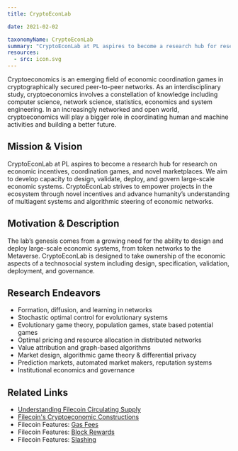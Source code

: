 ```yaml
---
title: CryptoEconLab

date: 2021-02-02

taxonomyName: CryptoEconLab
summary: "CryptoEconLab at PL aspires to become a research hub for research on economic incentives, coordination games, and novel marketplaces. We aim to develop capacity to design, validate, deploy, and govern large-scale economic systems. CryptoEconLab strives to empower projects in the ecosystem through novel incentives and advance humanity’s understanding of multiagent systems and algorithmic steering of economic networks."
resources:
  - src: icon.svg
---
```




Cryptoeconomics is an emerging field of economic coordination games in cryptographically secured peer-to-peer networks. As an interdisciplinary study, cryptoeconomics involves a constellation of knowledge  including computer science, network science, statistics, economics and system engineering. In an increasingly networked and open world, cryptoeconomics will play a bigger role in coordinating human and machine activities and building a better future.

## Mission & Vision

CryptoEconLab at PL aspires to become a research hub for research on economic incentives, coordination games, and novel marketplaces. We aim to develop capacity to design, validate, deploy, and govern large-scale economic systems. CryptoEconLab strives to empower projects in the ecosystem through novel incentives and advance humanity’s understanding of multiagent systems and algorithmic steering of economic networks.

## Motivation & Description

The lab’s genesis comes from a growing need for the ability to design and deploy large-scale economic systems, from token networks to the Metaverse. CryptoEconLab is designed to take ownership of the economic aspects of a technosocial system including design, specification, validation, deployment, and governance.

## Research Endeavors

- Formation, diffusion, and learning in networks
- Stochastic optimal control for evolutionary systems
- Evolutionary game theory, population games, state based potential games
- Optimal pricing and resource allocation in distributed networks
- Value attribution and graph-based algorithms
- Market design, algorithmic game theory & differential privacy
- Prediction markets, automated market makers, reputation systems
- Institutional economics and governance

## Related Links

- [Understanding Filecoin Circulating Supply](https://filecoin.io/blog/filecoin-circulating-supply/)
- [Filecoin's Cryptoeconomic Constructions](https://filecoin.io/blog/filecoin-cryptoeconomic-constructions/)
- Filecoin Features: [Gas Fees](https://filecoin.io/blog/filecoin-features-gas-fees/)
- Filecoin Features: [Block Rewards](https://filecoin.io/blog/filecoin-features-block-rewards/)
- Filecoin Features: [Slashing](https://filecoin.io/blog/posts/filecoin-features-slashing/)
